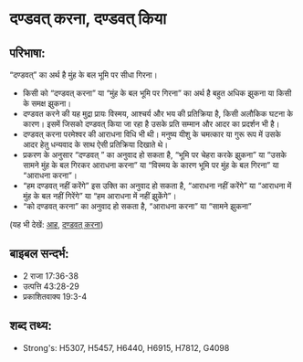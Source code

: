 # दण्डवत् करना, दण्डवत् किया #

## परिभाषा: ##

“दण्डवत्” का अर्थ है मुंह के बल भूमि पर सीधा गिरना।

* किसी को “दण्डवत् करना” या “मुंह के बल भूमि पर गिरना” का अर्थ है बहुत अधिक झुकना या किसी के समक्ष झुकना।
* दण्डवत करने की यह मुद्रा प्रायः विस्मय, आश्चर्य और भय की प्रतिक्रिया है, किसी अलौकिक घटना के कारण। इसमें जिसको दण्डवत् किया जा रहा है उसके प्रति सम्मान और आदर का प्रदर्शन भी है।
* दण्डवत् करना परमेश्वर की आराधना विधि भी थी। मनुष्य यीशु के चमत्कार या गुरू रूप में उसके आदर हेतु धन्यवाद के साथ ऐसी प्रतिक्रिया दिखाते थे।
* प्रकरण के अनुसार “दण्डवत् ” का अनुवाद हो सकता है, “भूमि पर चेहरा करके झुकना” या “उसके सामने मुंह के बल गिरकर आराधना करना” या “विस्मय के कारण भूमि पर मुंह के बल गिरना” या “आराधना करना”।
* “हम दण्डवत् नहीं करेंगे” इस उक्ति का अनुवाद हो सकता है, “आराधना नहीं करेंगे” या “आराधना में मुंह के बल नहीं गिरेंगे” या “हम आराधना में नहीं झुकेंगे”।
* “को दण्डवत् करना” का अनुवाद हो सकता है, “आराधना करना” या “सामने झुकना”

(यह भी देखें: [आह](../awe.md), [दण्डवत् करना](../bow.md))

## बाइबल सन्दर्भ: ##

* 2 राजा 17:36-38
* उत्पत्ति 43:28-29
* प्रकाशितवाक्य 19:3-4

## शब्द तथ्य: ##

* Strong's: H5307, H5457, H6440, H6915, H7812, G4098
